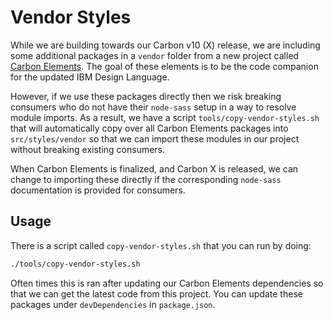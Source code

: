 # Vendor Styles

While we are building towards our Carbon v10 (X) release, we are including some
additional packages in a `vendor` folder from a new project called [Carbon
Elements](https://github.com/IBM/carbon-elements). The goal of these elements is
to be the code companion for the updated IBM Design Language.

However, if we use these packages directly then we risk breaking consumers who
do not have their `node-sass` setup in a way to resolve module imports. As a
result, we have a script `tools/copy-vendor-styles.sh` that will automatically
copy over all Carbon Elements packages into `src/styles/vendor` so that we can
import these modules in our project without breaking existing consumers.

When Carbon Elements is finalized, and Carbon X is released, we can change to
importing these directly if the corresponding `node-sass` documentation is
provided for consumers.

## Usage

There is a script called `copy-vendor-styles.sh` that you can run by doing:

```bash
./tools/copy-vendor-styles.sh
```

Often times this is ran after updating our Carbon Elements dependencies so that
we can get the latest code from this project. You can update these packages
under `devDependencies` in `package.json`.

